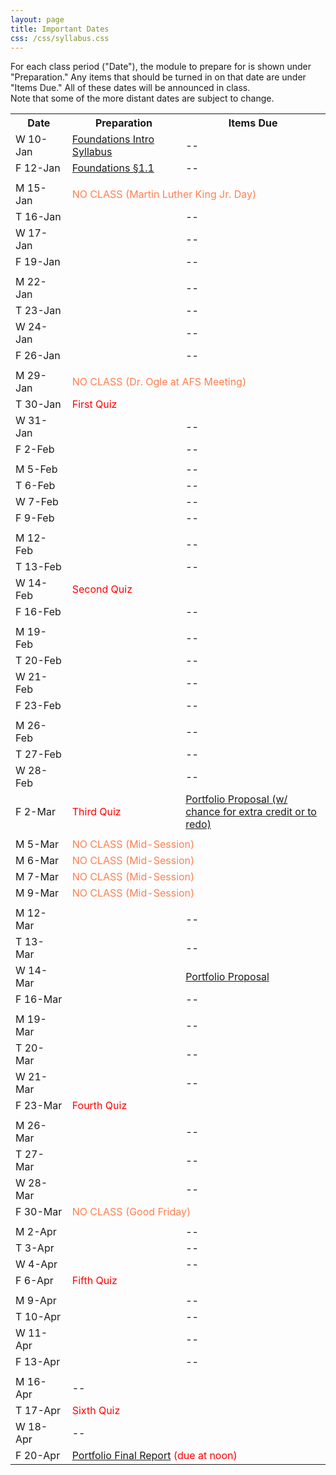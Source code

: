 ```yaml
---
layout: page
title: Important Dates
css: /css/syllabus.css
---
```


<div class="alert alert-info">
For each class period ("Date"), the module to prepare for is shown under "Preparation." Any items that should be turned in on that date are under "Items Due." All of these dates will be announced in class.
</div>

<div class="alert alert-warning">
Note that some of the more distant dates are subject to change.
</div>

<table width="100%">
<tr><th width="18%">Date</th><th width="36%">Preparation</th><th width="46%">Items Due</th></tr>
<!---
--->
<tr><td>W 10-Jan</td>
    <td><a href="../book/Foundations.pdf">Foundations Intro</a><br><a href="Syllabus-Current">Syllabus</a></td>
    <td>--</td></tr>
<tr><td>F 12-Jan</td>
    <td><a href="../book/Foundations.pdf">Foundations &sect;1.1</a></td>
    <td>--</td></tr>
<tr><td></td><td></td><td></td></tr>

<tr><td>M 15-Jan</td>
    <td colspan="2"><span style="color:coral">NO CLASS (Martin Luther King Jr. Day)</span></td></tr>
<tr><td>T 16-Jan</td>
    <td></td>
    <td>--</td></tr>
<tr><td>W 17-Jan</td>
    <td></td>
    <td>--</td></tr>
<tr><td>F 19-Jan</td>
    <td></td>
    <td>--</td></tr>
<tr><td></td><td></td><td></td></tr>

<tr><td>M 22-Jan</td>
    <td></td>
    <td>--</td></tr>
<tr><td>T 23-Jan</td>
    <td></td>
    <td>--</td></tr>
<tr><td>W 24-Jan</td>
    <td></td>
    <td>--</td></tr>
<tr><td>F 26-Jan</td>
    <td></td>
    <td>--</td></tr>
<tr><td></td><td></td><td></td></tr>

<tr><td>M 29-Jan</td>
    <td colspan="2"><span style="color:coral">NO CLASS (Dr. Ogle at AFS Meeting)</span></td></tr>
<tr><td>T 30-Jan</td>
    <td colspan="2"><span style="color:red">First Quiz</span></td></tr>
<tr><td>W 31-Jan</td>
    <td></td>
    <td>--</td></tr>
<tr><td>F 2-Feb</td>
    <td></td>
    <td>--</td></tr>
<tr><td></td><td></td><td></td></tr>

<tr><td>M 5-Feb</td>
    <td></td>
    <td>--</td></tr>
<tr><td>T 6-Feb</td>
    <td></td>
    <td>--</td></tr>
<tr><td>W 7-Feb</td>
    <td></td>
    <td>--</td></tr>
<tr><td>F 9-Feb</td>
    <td></td>
    <td>--</td></tr>
<tr><td></td><td></td><td></td></tr>

<tr><td>M 12-Feb</td>
    <td></td>
    <td>--</td></tr>
<tr><td>T 13-Feb</td>
    <td></td>
    <td>--</td></tr>
<tr><td>W 14-Feb</td>
    <td colspan="2"><span style="color:red">Second Quiz</span></td></tr>
<tr><td>F 16-Feb</td>
    <td></td>
    <td>--</td></tr>
<tr><td></td><td></td><td></td></tr>

<tr><td>M 19-Feb</td>
    <td></td>
    <td>--</td></tr>
<tr><td>T 20-Feb</td>
    <td></td>
    <td>--</td></tr>
<tr><td>W 21-Feb</td>
    <td></td>
    <td>--</td></tr>
<tr><td>F 23-Feb</td>
    <td></td>
    <td>--</td></tr>
<tr><td></td><td></td><td></td></tr>

<tr><td>M 26-Feb</td>
    <td></td>
    <td>--</td></tr>
<tr><td>T 27-Feb</td>
    <td></td>
    <td>--</td></tr>
<tr><td>W 28-Feb</td>
    <td></td>
    <td>--</td></tr>
<tr><td>F 2-Mar</td>
    <td><span style="color:red">Third Quiz</span></td>
    <td><a href="Syllabus-Current.html#portfolio">Portfolio Proposal (w/ chance for extra credit or to redo)</a></td></tr>
<tr><td></td><td></td><td></td></tr>

<tr><td>M 5-Mar</td>
    <td colspan="2"><span style="color:coral">NO CLASS (Mid-Session)</span></td></tr>
<tr><td>M 6-Mar</td>
    <td colspan="2"><span style="color:coral">NO CLASS (Mid-Session)</span></td></tr>
<tr><td>M 7-Mar</td>
    <td colspan="2"><span style="color:coral">NO CLASS (Mid-Session)</span></td></tr>
<tr><td>M 9-Mar</td>
    <td colspan="2"><span style="color:coral">NO CLASS (Mid-Session)</span></td></tr>
<tr><td></td><td></td><td></td></tr>

<tr><td>M 12-Mar</td>
    <td></td>
    <td>--</td></tr>
<tr><td>T 13-Mar</td>
    <td></td>
    <td>--</td></tr>
<tr><td>W 14-Mar</td>
    <td></td>
    <td><a href="Syllabus-Current.html#portfolio">Portfolio Proposal</a></td></tr>
<tr><td>F 16-Mar</td>
    <td></td>
    <td>--</td></tr>
<tr><td></td><td></td><td></td></tr>

<tr><td>M 19-Mar</td>
    <td></td>
    <td>--</td></tr>
<tr><td>T 20-Mar</td>
    <td></td>
    <td>--</td></tr>
<tr><td>W 21-Mar</td>
    <td></td>
    <td>--</td></tr>
<tr><td>F 23-Mar</td>
    <td colspan="2"><span style="color:red">Fourth Quiz</span></td></tr>
<tr><td></td><td></td><td></td></tr>

<tr><td>M 26-Mar</td>
    <td></td>
    <td>--</td></tr>
<tr><td>T 27-Mar</td>
    <td></td>
    <td>--</td></tr>
<tr><td>W 28-Mar</td>
    <td></td>
    <td>--</td></tr>
<tr><td>F 30-Mar</td>
    <td colspan="2"><span style="color:coral">NO CLASS (Good Friday)</span></td></tr>
<tr><td></td><td></td><td></td></tr>

<tr><td>M 2-Apr</td>
    <td></td>
    <td>--</td></tr>
<tr><td>T 3-Apr</td>
    <td></td>
    <td>--</td></tr>
<tr><td>W 4-Apr</td>
    <td></td>
    <td>--</td></tr>
<tr><td>F 6-Apr</td>
    <td colspan="2"><span style="color:red">Fifth Quiz</span></td></tr>
<tr><td></td><td></td><td></td></tr>

<tr><td>M 9-Apr</td>
    <td></td>
    <td>--</td></tr>
<tr><td>T 10-Apr</td>
    <td></td>
    <td>--</td></tr>
<tr><td>W 11-Apr</td>
    <td></td>
    <td>--</td></tr>
<tr><td>F 13-Apr</td>
    <td></td>
    <td>--</td></tr>
<tr><td></td><td></td><td></td></tr>

<tr><td>M 16-Apr</td>
    <td colspan="2">--</td></tr>
<tr><td>T 17-Apr</td>
    <td colspan="2"><span style="color:red">Sixth Quiz</span></td></tr>
<tr><td>W 18-Apr</td>
    <td colspan="2">--</td></tr>
<tr><td>F 20-Apr</td>
    <td colspan="2"><span style="color:red"><a href="Syllabus-Current.html#portfolio">Portfolio Final Report</a> (due at noon)</span></td></tr>
</table>
